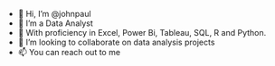 - 👋 Hi, I’m @johnpaul
- 👀 I’m a Data Analyst
- 🌱 With proficiency in Excel, Power Bi, Tableau, SQL, R and Python.
- 💞️ I’m looking to collaborate on data analysis projects
- 📫 You can reach out to me

<!---
johnpall/johnpall is a ✨ special ✨ repository because its `README.md` (this file) appears on your GitHub profile.
You can click the Preview link to take a look at your changes.
--->
